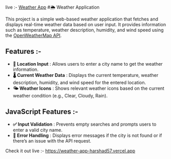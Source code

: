 live :- [Weather App](https://weather-app-harshad57.vercel.app)
#🌦️ Weather Application

This project is a simple web-based weather application that fetches and displays real-time weather data based on user input. It provides information such as temperature, weather description, humidity, and wind speed using the [OpenWeatherMap API](https://openweathermap.org/).

## Features :-

- **📍 Location Input** : Allows users to enter a city name to get the weather information.
- **🌡️ Current Weather Data** : Displays the current temperature, weather description, humidity, and wind speed for the entered location.
- **🌤️ Weather Icons** : Shows relevant weather icons based on the current weather condition (e.g., Clear, Cloudy, Rain).

## JavaScript Features :-

- **✅ Input Validation** : Prevents empty searches and prompts users to enter a valid city name.
- **🚨 Error Handling** : Displays error messages if the city is not found or if there’s an issue with the API request.
  
Check it out live :- https://weather-app-harshad57.vercel.app
